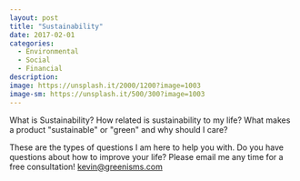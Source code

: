 ```yaml
---
layout: post
title: "Sustainability"
date: 2017-02-01
categories:
  - Environmental
  - Social
  - Financial
description: 
image: https://unsplash.it/2000/1200?image=1003
image-sm: https://unsplash.it/500/300?image=1003
---
```


What is Sustainability? How related is sustainability to my life? What makes a product "sustainable" or "green" and why should I care?

These are the types of questions I am here to help you with. Do you have questions about how to improve your life? Please email me any time for a free consultation! kevin@greenisms.com

